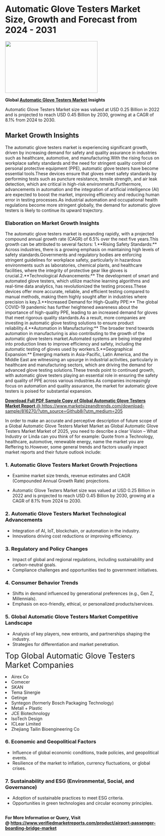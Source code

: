<H1>Automatic Glove Testers Market Size, Growth and Forecast from 2024 - 2031</H1><img class="aligncenter size-medium wp-image-584254" src="https://thirdeyenews.in/wp-content/uploads/2024/09/Global-Market-Research-300x168.jpeg" alt="" width="300" height="168" /><p><strong>Global&nbsp;<a href="https://www.marketsizeandtrends.com/download-sample/816270/?utm_source=Github8j?utm_medium=205">Automatic Glove Testers Market</a> Insights</strong></p><p>Automatic Glove Testers Market size was valued at USD 0.25 Billion in 2022 and is projected to reach USD 0.45 Billion by 2030, growing at a CAGR of 8.1% from 2024 to 2030.</p><p><h2>Market Growth Insights</h2> The automatic glove testers market is experiencing significant growth, driven by increasing demand for safety and quality assurance in industries such as healthcare, automotive, and manufacturing.With the rising focus on workplace safety standards and the need for stringent quality control of personal protective equipment (PPE), automatic glove testers have become essential tools.These devices ensure that gloves meet safety standards by performing tests such as puncture resistance, tensile strength, and air leak detection, which are critical in high-risk environments.Furthermore, advancements in automation and the integration of artificial intelligence (AI) are expected to boost the market, improving efficiency and reducing human error in testing processes.As industrial automation and occupational health regulations become more stringent globally, the demand for automatic glove testers is likely to continue its upward trajectory.<a href="#"></a> <h3>Elaboration on Market Growth Insights</h3> The automatic glove testers market is expanding rapidly, with a projected compound annual growth rate (CAGR) of 6.5% over the next five years.This growth can be attributed to several factors: 1.**Rising Safety Standards:** Across industries, there is a growing emphasis on maintaining high levels of safety standards.Governments and regulatory bodies are enforcing stringent guidelines for workplace safety, particularly in hazardous environments such as laboratories, chemical plants, and healthcare facilities, where the integrity of protective gear like gloves is crucial.2.**Technological Advancements:** The development of smart and automated glove testers, which utilize machine learning algorithms and real-time data analytics, has revolutionized the testing process.These devices offer more accurate, reliable, and efficient testing compared to manual methods, making them highly sought after in industries where precision is key.3.**Increased Demand for High-Quality PPE:** The global COVID-19 pandemic has further heightened awareness about the importance of high-quality PPE, leading to an increased demand for gloves that meet rigorous quality standards.As a result, more companies are investing in automatic glove testing solutions to ensure product reliability.4.**Automation in Manufacturing:** The broader trend towards automation in manufacturing is also contributing to the growth of the automatic glove testers market.Automated systems are being integrated into production lines to improve efficiency and safety, including the automatic testing of gloves used by workers.5.**Geographical Expansion:** Emerging markets in Asia-Pacific, Latin America, and the Middle East are witnessing an upsurge in industrial activities, particularly in healthcare and manufacturing sectors, which are driving the demand for advanced glove testing solutions.These trends point to continued growth, with automatic glove testers playing an essential role in ensuring the safety and quality of PPE across various industries.As companies increasingly focus on automation and quality assurance, the market for automatic glove testers is poised for substantial expansion.<a href="#"></p><p><span class=""><strong>Download Full PDF Sample Copy of Global Automatic Glove Testers Market Report</strong> @ <a href="https://www.marketsizeandtrends.com/download-sample/816270/?utm_source=Github8j?utm_medium=205" target="_blank">https://www.marketsizeandtrends.com/download-sample/816270/?utm_source=Github8j?utm_medium=205</a></span></p><p>In order to make an accurate and perceptive description of future scope of a Global&nbsp;Automatic Glove Testers Market Market as Global&nbsp;Automatic Glove Testers Market Market of 2025, you need to describe a clear Vision &ndash; What Industry or Linda can you think of for example: Quote from a Technology, healthcare, automotive, renewable energy, name the market you are Reffering to.However, some general trends and factors usually impact market reports and their future outlook include:</p><h3>1.&nbsp;<strong>Automatic Glove Testers Market Growth Projections</strong></h3><ul><li>Examine market size trends, revenue estimates and CAGR (Compounded Annual Growth Rate) projections.</li><li><p>Automatic Glove Testers Market size was valued at USD 0.25 Billion in 2022 and is projected to reach USD 0.45 Billion by 2030, growing at a CAGR of 8.1% from 2024 to 2030.</p></li></ul><h3>2.&nbsp;<strong>Automatic Glove Testers Market Technological Advancements</strong></h3><ul><li>Integration of AI, IoT, blockchain, or automation in the industry.</li><li>Innovations driving cost reductions or improving efficiency.</li></ul><h3>3.&nbsp;<strong>Regulatory and Policy Changes</strong></h3><ul><li>Impact of global and regional regulations, including sustainability and carbon-neutral goals.</li><li>Compliance challenges and opportunities tied to government initiatives.</li></ul><h3>4.&nbsp;<strong>Consumer Behavior Trends</strong></h3><ul><li>Shifts in demand influenced by generational preferences (e.g., Gen Z, Millennials).</li><li>Emphasis on eco-friendly, ethical, or personalized products/services.</li></ul><h3>5.&nbsp;<strong>Global Automatic Glove Testers Market Competitive Landscape</strong></h3><ul><li>Analysis of key players, new entrants, and partnerships shaping the industry.</li><li>Strategies for differentiation and market penetration.</li></ul><p data-pm-slice="1 1 []"><span style="color: inherit; font-family: inherit; font-size: 25px;">Top Global Automatic Glove Testers Market Companies</span></p><div class="" data-test-id=""><p><li>Airex Co</li><li> Comecer</li><li> SKAN</li><li> Tema Sinergie</li><li> Getinge</li><li> Syntegon (formerly Bosch Packaging Technology)</li><li> Metall + Plastic</li><li> JCE Biotechnology</li><li> IsoTech Design</li><li> ICLear Limited</li><li> Zhejiang Tailin Bioengineering Co</li></p></div><h3>6.&nbsp;<strong>Economic and Geopolitical Factors</strong></h3><ul><li>Influence of global economic conditions, trade policies, and geopolitical events.</li><li>Resilience of the market to inflation, currency fluctuations, or global crises.</li></ul><h3>7.&nbsp;<strong>Sustainability and ESG (Environmental, Social, and Governance)</strong></h3><ul><li>Adoption of sustainable practices to meet ESG criteria.</li><li>Opportunities in green technologies and circular economy principles.</li></ul><h2><strong style="font-size: 14px;">For More Information or Query, Visit @&nbsp;</strong><a style="background-color: #ffffff; font-size: 14px;" href="https://www.marketsizeandtrends.com/report/automatic-glove-testers-market/" target="_blank">https://www.verifiedmarketreports.com/product/airport-passenger-boarding-bridge-market</a></h2>